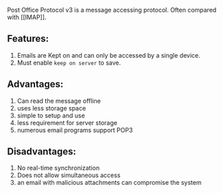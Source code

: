 Post Office Protocol v3 is a message accessing protocol. Often compared with [[IMAP]].

## Features: ##
1. Emails are Kept on and can only be accessed by a single device.
2. Must enable `keep on server` to save.

## Advantages:
1. Can read the message offline
2. uses less storage space
3. simple to setup and use
4. less requirement for server storage
5. numerous email programs support POP3

## Disadvantages:
1.  No real-time synchronization
2.  Does not allow simultaneous access
3.  an email with malicious attachments can compromise the system